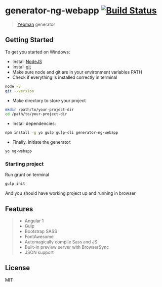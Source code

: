 # generator-ng-webapp [![Build Status](https://secure.travis-ci.org/gglukmann/generator-ng-webapp.png?branch=master)](https://travis-ci.org/gglukmann/generator-ng-webapp)

> [Yeoman](http://yeoman.io) generator


## Getting Started

To get you started on Windows:

- Install [NodeJS](https://nodejs.org/)
- Install [git](https://git-scm.com/)
- Make sure node and git are in your environment variables PATH
- Check if everything is installed correctly in terminal
```bash
node -v
git --version
```
- Make directory to store your project
```bash
mkdir /path/to/your-project-dir
cd /path/to/your-project-dir
```
- Install dependencies:
```bash
npm install -g yo gulp gulp-cli generator-ng-webapp
```
- Finally, initiate the generator:
```bash
yo ng-webapp
```

### Starting project

Run grunt on terminal

```bash
gulp init
```

And you should have working project up and running in browser


## Features

> - Angular 1
> - Gulp
> - Bootstrap SASS
> - FontAwesome
> - Automagically compile Sass and JS
> - Built-in preview server with BrowserSync
> - JSON support

## License

MIT
